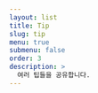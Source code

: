 ```yaml
---
layout: list
title: Tip
slug: tip
menu: true
submenu: false
order: 3
description: >
  여러 팁들을 공유합니다.
---
```

